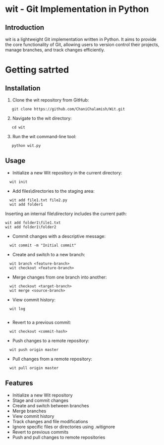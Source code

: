 # wit - Git Implementation in Python

## Introduction
wit is a lightweight Git implementation written in Python. It aims to provide the core functionality of Git, allowing users to version control their projects, manage branches, and track changes efficiently.
#  Getting satrted
## Installation
1. Clone the wit repository from GitHub:
   
```
   git clone https://github.com/ChaniChalamish/Wit.git
  ``` 

2. Navigate to the wit directory:
   
```
   cd wit
   ```
3. Run the wit command-line tool:
   
```
   python wit.py
   ```

## Usage
- Initialize a new Wit repository in the current directory:
  
```
  wit init
  ```

- Add files\directories to the staging area:
```
  wit add file1.txt file2.py
  wit add folder1
```
  Inserting an internal file\directory includes the current path:
  ```
  wit add folder1\file1.txt
  wit add folder1\folder2
```

- Commit changes with a descriptive message:
  
```
  wit commit -m "Initial commit"
  ```

- Create and switch to a new branch:
  
```
  wit branch <feature-branch>
  wit checkout <feature-branch>
  ```

- Merge changes from one branch into another:
  
```
  wit checkout <target-branch>
  wit merge <source-branch>
  ```

- View commit history:
  
```
  wit log
  
```
- Revert to a previous commit:
  
```
  wit checkout <commit-hash>
  ```

- Push changes to a remote repository:
  
```
  wit push origin master
  ```

- Pull changes from a remote repository:
  
```
  wit pull origin master
  ```

## Features
- Initialize a new Wit repository
- Stage and commit changes
- Create and switch between branches
- Merge branches
- View commit history
- Track changes and file modifications
- Ignore specific files or directories using .witignore
- Revert to previous commits
- Push and pull changes to remote repositories
